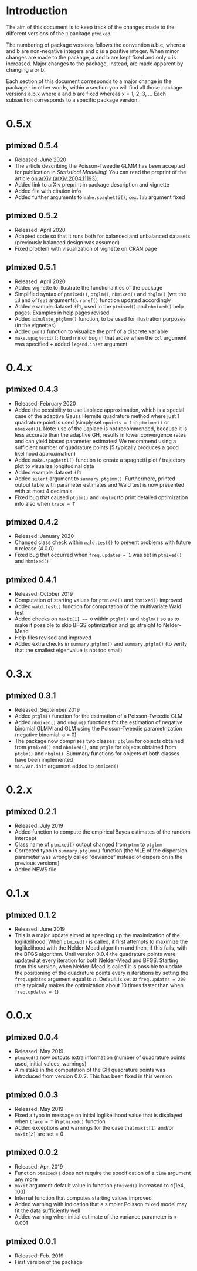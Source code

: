 Introduction
============

The aim of this document is to keep track of the changes made to the
different versions of the `R` package `ptmixed`.

The numbering of package versions follows the convention a.b.c, where a
and b are non-negative integers and c is a positive integer. When minor
changes are made to the package, a and b are kept fixed and only c is
increased. Major changes to the package, instead, are made apparent by
changing a or b.

Each section of this document corresponds to a major change in the
package - in other words, within a section you will find all those
package versions a.b.x where a and b are fixed whereas x = 1, 2, 3, …
Each subsection corresponds to a specific package version.

0.5.x
=====

ptmixed 0.5.4
-------------

-   Released: June 2020
-   The article describing the Poisson-Tweedie GLMM has been accepted
    for publication in *Statistical Modelling*! You can read the
    preprint of the article [on arXiv
    (arXiv:2004.11193)](http://arxiv.org/abs/2004.11193).
-   Added link to arXiv preprint in package description and vignette
-   Added file with citation info
-   Added further arguments to `make.spaghetti()`; `cex.lab` argument
    fixed

ptmixed 0.5.2
-------------

-   Released: April 2020
-   Adapted code so that it runs both for balanced and unbalanced
    datasets (previously balanced design was assumed)
-   Fixed problem with visualization of vignette on CRAN page

ptmixed 0.5.1
-------------

-   Released: April 2020
-   Added vignette to illustrate the functionalities of the package
-   Simplified syntax of `ptmixed()`, `ptglm()`, `nbmixed()` and
    `nbglm()` (wrt the `id` and `offset` arguments). `ranef()` function
    updated accordingly
-   Added example dataset `df1`, used in the `ptmixed()` and `nbmixed()`
    help pages. Examples in help pages revised
-   Added `simulate_ptglmm()` function, to be used for illustration
    purposes (in the vignettes)
-   Added `pmf()` function to visualize the pmf of a discrete variable
-   `make.spaghetti()`: fixed minor bug in that arose when the `col`
    argument was specified + added `legend.inset` argument

0.4.x
=====

ptmixed 0.4.3
-------------

-   Released: February 2020
-   Added the possibility to use Laplace approximation, which is a
    special case of the adaptive Gauss Hermite quadrature method where
    just 1 quadrature point is used (simply set `npoints = 1` in
    `ptmixed()` or `nbmixed()`). Note: use of the Laplace is not
    recommended, because it is less accurate than the adaptive GH,
    results in lower convergence rates and can yield biased parameter
    estimates! We recommend using a sufficient number of quadrature
    points (5 typically produces a good likelihood approximation)
-   Added `make.spaghetti()` function to create a spaghetti plot /
    trajectory plot to visualize longitudinal data
-   Added example dataset `df1`
-   Added `silent` argument to `summary.ptglmm()`. Furthermore, printed
    output table with parameter estimates and Wald test is now presented
    with at most 4 decimals
-   Fixed bug that caused `ptglm()` and `nbglm()`to print detailed
    optimization info also when `trace = T`

ptmixed 0.4.2
-------------

-   Released: January 2020
-   Changed class check within `wald.test()` to prevent problems with
    future `R` release (4.0.0)
-   Fixed bug that occurred when `freq.updates = 1` was set in
    `ptmixed()` and `nbmixed()`

ptmixed 0.4.1
-------------

-   Released: October 2019
-   Computation of starting values for `ptmixed()` and `nbmixed()`
    improved
-   Added `wald.test()` function for computation of the multivariate
    Wald test
-   Added checks on `maxit[1] == 0` within `ptglm()` and `nbglm()` so as
    to make it possible to skip BFGS optimization and go straight to
    Nelder-Mead
-   Help files revised and improved
-   Added extra checks in `summary.ptglmm()` and `summary.ptglm()` (to
    verify that the smallest eigenvalue is not too small)

0.3.x
=====

ptmixed 0.3.1
-------------

-   Released: September 2019
-   Added `ptglm()` function for the estimation of a Poisson-Tweedie GLM
-   Added `nbmixed()` and `nbglm()` functions for the estimation of
    negative binomial GLMM and GLM using the Poisson-Tweedie
    parametrization (negative binomial: a = 0)
-   The package now comprises two classes: `ptglmm` for objects obtained
    from `ptmixed()` and `nbmixed()`, and `ptglm` for objects obtained
    from `ptglm()` and `nbglm()`. Summary functions for objects of both
    classes have been implemented
-   `min.var.init` argument added to `ptmixed()`

0.2.x
=====

ptmixed 0.2.1
-------------

-   Released: July 2019
-   Added function to compute the empirical Bayes estimates of the
    random intercept
-   Class name of `ptmixed()` output changed from `ptmm` to `ptglmm`
-   Corrected typo in `summary.ptglmm()` function (the MLE of the
    dispersion parameter was wrongly called “deviance” instead of
    dispersion in the previous versions)
-   Added NEWS file

0.1.x
=====

ptmixed 0.1.2
-------------

-   Released: June 2019
-   This is a major update aimed at speeding up the maximization of the
    loglikelihood. When `ptmixed()` is called, it first attempts to
    maximize the loglikelihood with the Nelder-Mead algorithm and then,
    if this fails, with the BFGS algorithm. Until version 0.0.4 the
    quadrature points were updated at every iteration for both
    Nelder-Mead and BFGS. Starting from this version, when Nelder-Mead
    is called it is possible to update the positioning of the quadrature
    points every *n* iterations by setting the `freq.updates` argument
    equal to *n*. Default is set to `freq.updates = 200` (this typically
    makes the optimization about 10 times faster than when
    `freq.updates = 1`)

0.0.x
=====

ptmixed 0.0.4
-------------

-   Released: May 2019
-   `ptmixed()` now outputs extra information (number of quadrature
    points used, initial values, warnings)
-   A mistake in the computation of the GH quadrature points was
    introduced from version 0.0.2. This has been fixed in this version

ptmixed 0.0.3
-------------

-   Released: May 2019
-   Fixed a typo in message on initial loglikelihood value that is
    displayed when `trace = T` in `ptmixed()` function
-   Added exceptions and warnings for the case that `maxit[1]` and/or
    `maxit[2]` are set = 0

ptmixed 0.0.2
-------------

-   Released: Apr. 2019
-   Function `ptmixed()` does not require the specification of a `time`
    argument any more
-   `maxit` argument default value in function `ptmixed()` increased to
    c(1e4, 100)
-   Internal function that computes starting values improved
-   Added warning with indication that a simpler Poisson mixed model may
    fit the data sufficiently well
-   Added warning when initial estimate of the variance parameter is
    &lt; 0.001

ptmixed 0.0.1
-------------

-   Released: Feb. 2019
-   First version of the package
